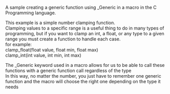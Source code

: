 A sample creating a generic function using _Generic in a macro in the C Programming language.<br>

This example is a simple number clamping function.<br>
Clamping values to a specific range is a useful thing to do in many types of programming, but if you want to clamp an int, a float, or any type to a given range you must create a function to handle each case.<br>
for example: <br> 
clamp_float(float value, float min, float max)<br>
clamp_int(int value, int min, int max)<br>

The _Generic keyword used in a macro allows for us to be able to call these functions with a generic function call regardless of the type<br>
In this way, no matter the number, you just have to remember one generic function and the macro will choose the right one depending on the type it needs<br>

